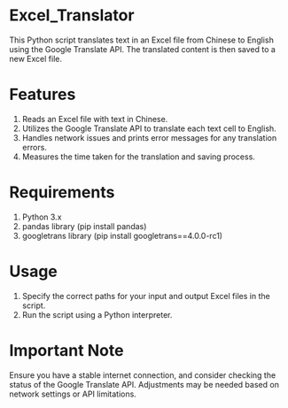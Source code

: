 # Excel_Translator
This Python script translates text in an Excel file from Chinese to English using the Google Translate API. The translated content is then saved to a new Excel file.

# Features
1. Reads an Excel file with text in Chinese.
2. Utilizes the Google Translate API to translate each text cell to English.
3. Handles network issues and prints error messages for any translation errors.
4. Measures the time taken for the translation and saving process.

# Requirements
1. Python 3.x
2. pandas library (pip install pandas)
3. googletrans library (pip install googletrans==4.0.0-rc1)

# Usage
1. Specify the correct paths for your input and output Excel files in the script.
2. Run the script using a Python interpreter.

# Important Note
Ensure you have a stable internet connection, and consider checking the status of the Google Translate API. Adjustments may be needed based on network settings or API limitations.
